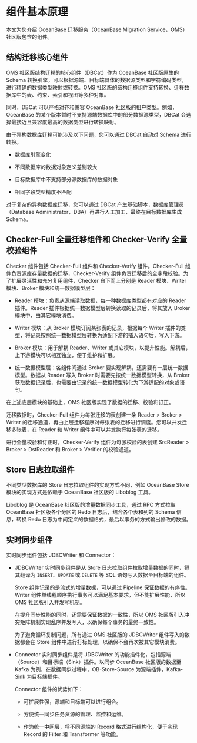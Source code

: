 # 组件基本原理

本文为您介绍 OceanBase 迁移服务（OceanBase Migration Service，OMS）社区版包含的组件。

## 结构迁移核心组件

OMS 社区版结构迁移的核心组件（DBCat）作为 OceanBase 社区版原生的 Schema 转换引擎，可以根据源端、目标端具体的数据源类型和字符编码类型，进行精确的数据类型映射或转换。OMS 社区版的结构迁移组件支持转换、迁移数据库中的表、约束、索引和视图等多种对象。

同时，DBCat 可以严格对齐和兼容 OceanBase 社区版的租户类型。例如，OceanBase 的某个版本暂时不支持源端数据库中的部分数据源类型，DBCat 会选择最接近且兼容度最高的数据类型进行转换映射。

由于异构数据库迁移可能涉及以下问题，您可以通过 DBCat 自动对 Schema 进行转换。

* 数据库引擎变化

* 不同数据库的数据对象定义差别较大

* 目标数据库中不支持部分源数据库的数据对象

* 相同字段类型精度不匹配

对于复杂的异构数据库迁移，您可以通过 DBCat 产生基础脚本，数据库管理员（Database Administrator，DBA）再进行人工加工，最终在目标数据库生成 Schema。

## Checker-Full 全量迁移组件和 Checker-Verify 全量校验组件

Checker 组件包括 Checker-Full 组件和 Checker-Verify 组件。Checker-Full 组件负责源库存量数据的迁移，Checker-Verify 组件负责迁移后的全字段校验。为了扩展灵活性和充分复用组件，Checker 自下而上分别是 Reader 模块、Writer 模块、Broker 模块和统一数据模型层：

* Reader 模块：负责从源端读取数据，每一种数据库类型都有对应的 Reader 插件。Reader 插件根据统一数据模型层转换读取的记录后，将其放入 Broker 模块中，由其它模块消费。

* Writer 模块：从 Broker 模块订阅某张表的记录，根据每个 Writer 插件的类型，将记录按照统一数据模型层转换为适配下游的插入语句后，写入下游。

* Broker 模块：用于解耦 Reader、Writer 或其它模块，以提升性能。解耦后，上下游模块可以相互独立，便于维护和扩展。

* 统一数据模型层：各组件间通过 Broker 要实现解耦，还需要有一层统一数据模型。数据从 Reader 写入 Broker 时需要先按统一数据模型转换，从 Broker 获取数据记录后，也需要由记录的统一数据模型转化为下游适配的对象或语句。

在上述底层模块的基础上，OMS 社区版实现了数据的迁移、校验和订正。

迁移数据时，Checker-Full 组件为每张迁移的表创建一条 Reader \> Broker \> Writer 的迁移通道，再由上层迁移程序对每张表的迁移进行调度。您可以并发迁移多张表，在 Reader 和 Writer 组件中可以并发执行每张表的迁移。

进行全量校验和订正时，Checker-Verify 组件为每张校验的表创建 SrcReader \> Broker \> DstReader 和 Broker \> Verifier 的校验通道。

## Store 日志拉取组件

不同类型数据库的 Store 日志拉取组件的实现方式不同，例如 OceanBase Store 模块的实现方式是依赖于 OceanBase 社区版的 Liboblog 工具。

Liboblog 是 OceanBase 社区版的增量数据同步工具，通过 RPC 方式拉取 OceanBase 社区版各个分区的 Redo 日志后，结合各个表和列的 Schema 信息，转换 Redo 日志为中间定义的数据格式，最后以事务的方式输出修改的数据。

## 实时同步组件

实时同步组件包括 JDBCWriter 和 Connector：

* JDBCWriter 实时同步组件是从 Store 日志拉取组件拉取增量数据的同时，将其翻译为 `INSERT`、`UPDATE` 或 `DELETE` 等 SQL 语句写入数据至目标端的组件。

  Store 组件记录的是流式的增量数据，可以通过 Pipeline 保证数据的有序性。Writer 组件单线程顺序执行事务可以满足基本要求，但不能扩展性能，所以 OMS 社区版引入并发写机制。

  在提升同步性能的同时，还需要保证数据的一致性，所以 OMS 社区版引入冲突矩阵机制实现乱序并发写入，以确保每个事务的最终一致性。

  为了避免循环复制问题，所有通过 OMS 社区版的 JDBCWriter 组件写入的数据都会在 Store 组件中进行打标处理，以确保不会再次被其它模块消费。

* Connector 实时同步组件是将 JDBCWriter 的功能插件化，包括源端（Source）和目标端（Sink）插件。以同步 OceanBase 社区版的数据至 Kafka 为例，在数据同步过程中，OB-Store-Source 为源端插件，Kafka-Sink 为目标端插件。

  Connector 组件的优势如下：

  * 可扩展性强，源端和目标端可以进行组合。

  * 方便统一同步任务资源的管理、监控和运维。

  * 作为统一中间层，将不同源端的 Record 格式进行结构化，便于实现 Record 的 Filter 和 Transformer 等功能。

